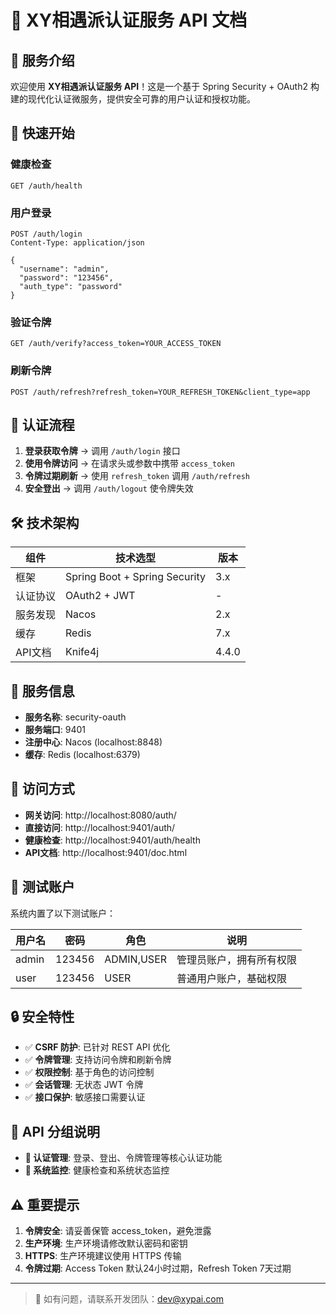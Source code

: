 # 🔐 XY相遇派认证服务 API 文档

## 🎯 服务介绍

欢迎使用 **XY相遇派认证服务 API**！这是一个基于 Spring Security + OAuth2 构建的现代化认证微服务，提供安全可靠的用户认证和授权功能。

## 🚀 快速开始

### 健康检查

```http
GET /auth/health
```

### 用户登录

```http
POST /auth/login
Content-Type: application/json

{
  "username": "admin",
  "password": "123456",
  "auth_type": "password"
}
```

### 验证令牌

```http
GET /auth/verify?access_token=YOUR_ACCESS_TOKEN
```

### 刷新令牌

```http
POST /auth/refresh?refresh_token=YOUR_REFRESH_TOKEN&client_type=app
```

## 🔑 认证流程

1. **登录获取令牌** → 调用 `/auth/login` 接口
2. **使用令牌访问** → 在请求头或参数中携带 `access_token`
3. **令牌过期刷新** → 使用 `refresh_token` 调用 `/auth/refresh`
4. **安全登出** → 调用 `/auth/logout` 使令牌失效

## 🛠️ 技术架构

| 组件    | 技术选型                          | 版本    |
|-------|-------------------------------|-------|
| 框架    | Spring Boot + Spring Security | 3.x   |
| 认证协议  | OAuth2 + JWT                  | -     |
| 服务发现  | Nacos                         | 2.x   |
| 缓存    | Redis                         | 7.x   |
| API文档 | Knife4j                       | 4.4.0 |

## 📡 服务信息

- **服务名称**: security-oauth
- **服务端口**: 9401
- **注册中心**: Nacos (localhost:8848)
- **缓存**: Redis (localhost:6379)

## 🔗 访问方式

- **网关访问**: http://localhost:8080/auth/
- **直接访问**: http://localhost:9401/auth/
- **健康检查**: http://localhost:9401/auth/health
- **API文档**: http://localhost:9401/doc.html

## 🧪 测试账户

系统内置了以下测试账户：

| 用户名   | 密码     | 角色         | 说明           |
|-------|--------|------------|--------------|
| admin | 123456 | ADMIN,USER | 管理员账户，拥有所有权限 |
| user  | 123456 | USER       | 普通用户账户，基础权限  |

## 🔒 安全特性

- ✅ **CSRF 防护**: 已针对 REST API 优化
- ✅ **令牌管理**: 支持访问令牌和刷新令牌
- ✅ **权限控制**: 基于角色的访问控制
- ✅ **会话管理**: 无状态 JWT 令牌
- ✅ **接口保护**: 敏感接口需要认证

## 📝 API 分组说明

- **🔐 认证管理**: 登录、登出、令牌管理等核心认证功能
- **🚀 系统监控**: 健康检查和系统状态监控

## ⚠️ 重要提示

1. **令牌安全**: 请妥善保管 access_token，避免泄露
2. **生产环境**: 生产环境请修改默认密码和密钥
3. **HTTPS**: 生产环境建议使用 HTTPS 传输
4. **令牌过期**: Access Token 默认24小时过期，Refresh Token 7天过期

---

> 💬 如有问题，请联系开发团队：dev@xypai.com
